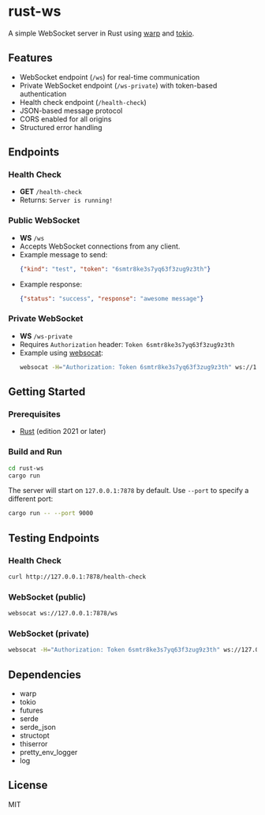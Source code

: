 # rust-ws

A simple WebSocket server in Rust using [warp](https://crates.io/crates/warp) and [tokio](https://crates.io/crates/tokio).

## Features
- WebSocket endpoint (`/ws`) for real-time communication
- Private WebSocket endpoint (`/ws-private`) with token-based authentication
- Health check endpoint (`/health-check`)
- JSON-based message protocol
- CORS enabled for all origins
- Structured error handling

## Endpoints

### Health Check
- **GET** `/health-check`
- Returns: `Server is running!`

### Public WebSocket
- **WS** `/ws`
- Accepts WebSocket connections from any client.
- Example message to send:
  ```json
  {"kind": "test", "token": "6smtr8ke3s7yq63f3zug9z3th"}
  ```
- Example response:
  ```json
  {"status": "success", "response": "awesome message"}
  ```

### Private WebSocket
- **WS** `/ws-private`
- Requires `Authorization` header: `Token 6smtr8ke3s7yq63f3zug9z3th`
- Example using [websocat](https://github.com/vi/websocat):
  ```sh
  websocat -H="Authorization: Token 6smtr8ke3s7yq63f3zug9z3th" ws://127.0.0.1:7878/ws-private
  ```

## Getting Started

### Prerequisites
- [Rust](https://www.rust-lang.org/tools/install) (edition 2021 or later)

### Build and Run
```sh
cd rust-ws
cargo run
```

The server will start on `127.0.0.1:7878` by default. Use `--port` to specify a different port:
```sh
cargo run -- --port 9000
```

## Testing Endpoints

### Health Check
```sh
curl http://127.0.0.1:7878/health-check
```

### WebSocket (public)
```sh
websocat ws://127.0.0.1:7878/ws
```

### WebSocket (private)
```sh
websocat -H="Authorization: Token 6smtr8ke3s7yq63f3zug9z3th" ws://127.0.0.1:7878/ws-private
```

## Dependencies
- warp
- tokio
- futures
- serde
- serde_json
- structopt
- thiserror
- pretty_env_logger
- log

## License
MIT
